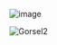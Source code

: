 ![image](https://github.com/user-attachments/assets/306e3c00-c6b1-4679-a0d6-4d872ebe5f4d)

![Gorsel2](https://github.com/user-attachments/assets/12e92bd3-829c-47df-a12f-d6e8214c909c)
